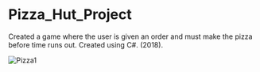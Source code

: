 # Pizza_Hut_Project
Created a game where the user is given an order and must make the pizza before time runs out. Created using C#. (2018).

![Pizza1](https://user-images.githubusercontent.com/61467608/103036265-58c8bb00-4537-11eb-985d-f3b6ea7b932e.gif)

